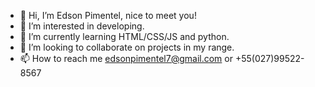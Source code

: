 - 👋 Hi, I’m Edson Pimentel, nice to meet you!
- 👀 I’m interested in developing.
- 🌱 I’m currently learning HTML/CSS/JS and python.
- 💞️ I’m looking to collaborate on projects in my range.
- 📫 How to reach me edsonpimentel7@gmail.com or +55(027)99522-8567

<!---
betynh0/betynh0 is a ✨ special ✨ repository because its `README.md` (this file) appears on your GitHub profile.
You can click the Preview link to take a look at your changes.
--->
